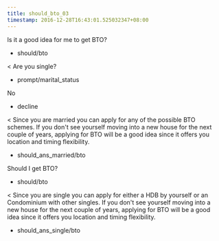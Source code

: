 ```yaml
---
title: should_bto_03
timestamp: 2016-12-28T16:43:01.525032347+08:00
---
```


Is it a good idea for me to get BTO?
* should/bto

< Are you single?
* prompt/marital_status

No
* decline

< Since you are married you can apply for any of the possible BTO schemes. If you don't see yourself moving into a new house for the next couple of years, applying for BTO will be a good idea since it offers you location and timing flexibility.
* should_ans_married/bto

Should I get BTO?
* should/bto

< Since you are single you can apply for either a HDB by yourself or an Condominium with other singles. If you don't see yourself moving into a new house for the next couple of years, applying for BTO will be a good idea since it offers you location and timing flexibility.
* should_ans_single/bto
